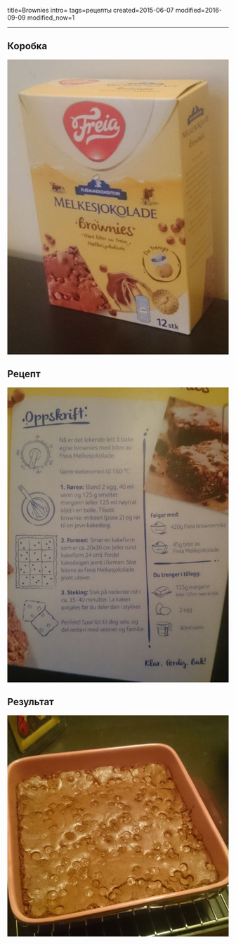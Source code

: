 title=Brownies
intro=
tags=рецепты
created=2015-06-07
modified=2016-09-09
modified_now=1

<noscript>
<img src="brownies/box.jpg" style="display:none">
</noscript>

* * *

Коробка
-------
![Коробка](brownies/box.jpg)

Рецепт
-------
![Рецепт](brownies/oppskrift.jpg)

Результат
-------
![Результат](brownies/result.jpg)
